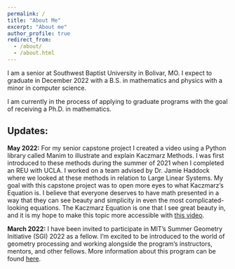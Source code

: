 ```yaml
---
permalink: /
title: "About Me"
excerpt: "About me"
author_profile: true
redirect_from: 
  - /about/
  - /about.html
---
```

I am a senior at Southwest Baptist University in Bolivar, MO. I expect to graduate in December 2022 with a B.S. in mathematics and physics with a minor in computer science. 

I am currently in the process of applying to graduate programs with the goal of receiving a Ph.D. in mathematics. 

## Updates:

**May 2022:** For my senior capstone project I created a video using a Python library called Manim to illustrate and explain Kaczmarz Methods. I was first introduced to these methods during the summer of 2021 when I completed an REU with UCLA. I worked on a team advised by Dr. Jamie Haddock where we looked at these methods in relation to Large Linear Systems. My goal with this capstone project was to open more eyes to what Kaczmarz’s Equation is. I believe that everyone deserves to have math presented in a way that they can see beauty and simplicity in even the most complicated-looking equations. The Kaczmarz Equation is one that I see great beauty in, and it is my hope to make this topic more accessible with [this video](https://www.youtube.com/watch?v=SclGSdwB7M4&t=174s).

**March 2022:** I have been invited to participate in MIT’s Summer Geometry Initiative (SGI) 2022 as a fellow. I’m excited to be introduced to the world of geometry processing and working alongside the program’s instructors, mentors, and other fellows. More information about this program can be found [here](https://sgi.mit.edu/sgi-2022).
